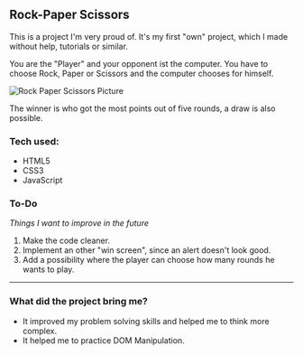 ## Rock-Paper Scissors

This is a project I'm very proud of. It's my first "own" project, which I made without help, tutorials or similar.

You are the "Player" and your opponent ist the computer. You have to choose Rock, Paper or Scissors and the computer chooses for himself.

![Rock Paper Scissors Picture](https://upload.wikimedia.org/wikipedia/commons/6/67/Rock-paper-scissors.svg)

The winner is who got the most points out of five rounds, a draw is also possible.

### Tech used:

* HTML5
* CSS3
* JavaScript

### To-Do

_Things I want to improve in the future_

1. Make the code cleaner.
1. Implement an other "win screen", since an alert doesn't look good.
1. Add a possibility where the player can choose how many rounds he wants to play.

---

### What did the project bring me?

* It improved my problem solving skills and helped me to think more complex.
* It helped me to practice DOM Manipulation.
